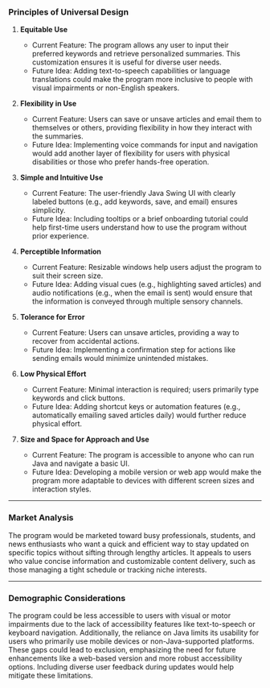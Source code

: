 ### Principles of Universal Design

1. **Equitable Use**
   - Current Feature: The program allows any user to input their preferred keywords and retrieve personalized summaries. This customization ensures it is useful for diverse user needs.
   - Future Idea: Adding text-to-speech capabilities or language translations could make the program more inclusive to people with visual impairments or non-English speakers.

2. **Flexibility in Use**
   - Current Feature: Users can save or unsave articles and email them to themselves or others, providing flexibility in how they interact with the summaries.
   - Future Idea: Implementing voice commands for input and navigation would add another layer of flexibility for users with physical disabilities or those who prefer hands-free operation.

3. **Simple and Intuitive Use**
   - Current Feature: The user-friendly Java Swing UI with clearly labeled buttons (e.g., add keywords, save, and email) ensures simplicity.
   - Future Idea: Including tooltips or a brief onboarding tutorial could help first-time users understand how to use the program without prior experience.

4. **Perceptible Information**
   - Current Feature: Resizable windows help users adjust the program to suit their screen size.
   - Future Idea: Adding visual cues (e.g., highlighting saved articles) and audio notifications (e.g., when the email is sent) would ensure that the information is conveyed through multiple sensory channels.

5. **Tolerance for Error**
   - Current Feature: Users can unsave articles, providing a way to recover from accidental actions.
   - Future Idea: Implementing a confirmation step for actions like sending emails would minimize unintended mistakes.

6. **Low Physical Effort**
   - Current Feature: Minimal interaction is required; users primarily type keywords and click buttons.
   - Future Idea: Adding shortcut keys or automation features (e.g., automatically emailing saved articles daily) would further reduce physical effort.

7. **Size and Space for Approach and Use**
   - Current Feature: The program is accessible to anyone who can run Java and navigate a basic UI.
   - Future Idea: Developing a mobile version or web app would make the program more adaptable to devices with different screen sizes and interaction styles.

---

### Market Analysis
The program would be marketed toward busy professionals, students, and news enthusiasts who want a quick and efficient way to stay updated on specific topics without sifting through lengthy articles. It appeals to users who value concise information and customizable content delivery, such as those managing a tight schedule or tracking niche interests.

---

### Demographic Considerations
The program could be less accessible to users with visual or motor impairments due to the lack of accessibility features like text-to-speech or keyboard navigation. Additionally, the reliance on Java limits its usability for users who primarily use mobile devices or non-Java-supported platforms. These gaps could lead to exclusion, emphasizing the need for future enhancements like a web-based version and more robust accessibility options. Including diverse user feedback during updates would help mitigate these limitations.


